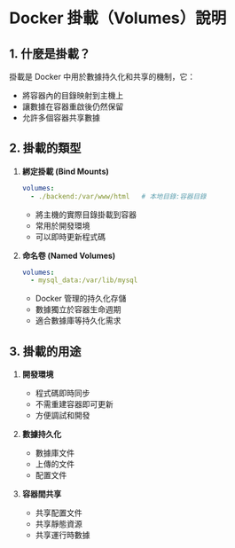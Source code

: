 # Docker 掛載（Volumes）說明

## 1. 什麼是掛載？
掛載是 Docker 中用於數據持久化和共享的機制，它：
- 將容器內的目錄映射到主機上
- 讓數據在容器重啟後仍然保留
- 允許多個容器共享數據

## 2. 掛載的類型
1. **綁定掛載 (Bind Mounts)**
   ```yaml
   volumes:
     - ./backend:/var/www/html   # 本地目錄:容器目錄
   ```
   - 將主機的實際目錄掛載到容器
   - 常用於開發環境
   - 可以即時更新程式碼

2. **命名卷 (Named Volumes)**
   ```yaml
   volumes:
     - mysql_data:/var/lib/mysql
   ```
   - Docker 管理的持久化存儲
   - 數據獨立於容器生命週期
   - 適合數據庫等持久化需求

## 3. 掛載的用途
1. **開發環境**
   - 程式碼即時同步
   - 不需重建容器即可更新
   - 方便調試和開發

2. **數據持久化**
   - 數據庫文件
   - 上傳的文件
   - 配置文件

3. **容器間共享**
   - 共享配置文件
   - 共享靜態資源
   - 共享運行時數據 